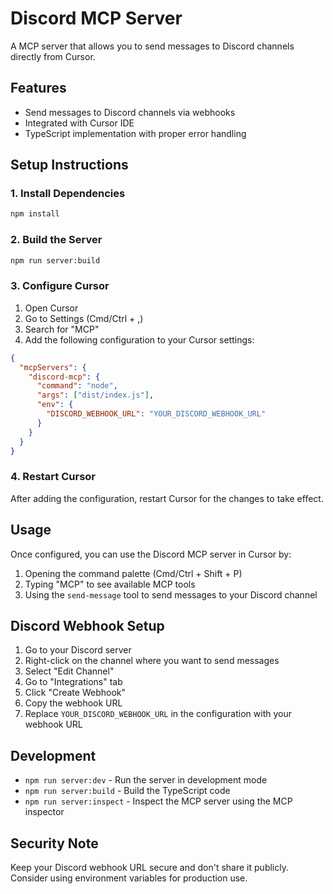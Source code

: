 # Discord MCP Server

A MCP server that allows you to send messages to Discord channels directly from Cursor.

## Features

- Send messages to Discord channels via webhooks
- Integrated with Cursor IDE
- TypeScript implementation with proper error handling

## Setup Instructions

### 1. Install Dependencies

```bash
npm install
```

### 2. Build the Server

```bash
npm run server:build
```

### 3. Configure Cursor

1. Open Cursor
2. Go to Settings (Cmd/Ctrl + ,)
3. Search for "MCP"
4. Add the following configuration to your Cursor settings:

```json
{
  "mcpServers": {
    "discord-mcp": {
      "command": "node",
      "args": ["dist/index.js"],
      "env": {
        "DISCORD_WEBHOOK_URL": "YOUR_DISCORD_WEBHOOK_URL"
      }
    }
  }
}
```

### 4. Restart Cursor

After adding the configuration, restart Cursor for the changes to take effect.

## Usage

Once configured, you can use the Discord MCP server in Cursor by:

1. Opening the command palette (Cmd/Ctrl + Shift + P)
2. Typing "MCP" to see available MCP tools
3. Using the `send-message` tool to send messages to your Discord channel

## Discord Webhook Setup

1. Go to your Discord server
2. Right-click on the channel where you want to send messages
3. Select "Edit Channel"
4. Go to "Integrations" tab
5. Click "Create Webhook"
6. Copy the webhook URL
7. Replace `YOUR_DISCORD_WEBHOOK_URL` in the configuration with your webhook URL

## Development

- `npm run server:dev` - Run the server in development mode
- `npm run server:build` - Build the TypeScript code
- `npm run server:inspect` - Inspect the MCP server using the MCP inspector

## Security Note

Keep your Discord webhook URL secure and don't share it publicly. Consider using environment variables for production use. 